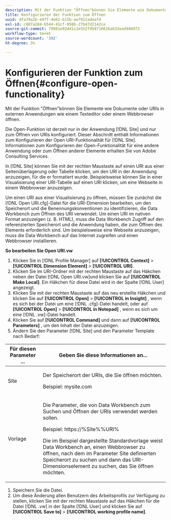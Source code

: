 ```yaml
---
description: Mit der Funktion "Öffnen"können Sie Elemente wie Dokumente oder URIs in externen Anwendungen wie einem Texteditor oder einem Webbrowser öffnen.
title: Konfigurieren der Funktion zum Öffnen
uuid: dfa79a2b-e9ff-4e62-b15b-ae7911adeafd
exl-id: c807a284-b544-41cf-958b-27b47d2142ce
source-git-commit: 79981e92dd1c2e552f958716626a632ead940973
workflow-type: tm+mt
source-wordcount: '392'
ht-degree: 3%

---
```


# Konfigurieren der Funktion zum Öffnen{#configure-open-functionality}

Mit der Funktion &quot;Öffnen&quot;können Sie Elemente wie Dokumente oder URIs in externen Anwendungen wie einem Texteditor oder einem Webbrowser öffnen.

Die Open-Funktion ist derzeit nur in der Anwendung [!DNL Site] und nur zum Öffnen von URIs konfiguriert. Dieser Abschnitt enthält Informationen zum Konfigurieren der Open URI-Funktionalität für [!DNL Site]. Informationen zum Konfigurieren der Open-Funktionalität für eine andere Anwendung oder zum Öffnen anderer Elemente erhalten Sie von Adobe Consulting Services.

In [!DNL Site] können Sie mit der rechten Maustaste auf einen URI aus einer Seitenüberlagerung oder Tabelle klicken, um den URI in der Anwendung anzuzeigen, für die er formatiert wurde. Beispielsweise können Sie in einer Visualisierung einer URI-Tabelle auf einen URI klicken, um eine Webseite in einem Webbrowser anzuzeigen.

Um einen URI aus einer Visualisierung zu öffnen, müssen Sie zunächst die [!DNL Open URI.cfg]-Datei für die URI-Dimension bearbeiten, um den Speicherort und die Benennungskonventionen zu identifizieren, die Data Workbench zum Öffnen des URI verwendet. Um einen URI im nativen Format anzuzeigen (z. B. HTML), muss die Data Workbench Zugriff auf den referenzierten Speicherort und die Anwendung haben, die zum Öffnen des Elements erforderlich sind. Um beispielsweise eine Webseite anzuzeigen, muss die Data Workbench auf das Internet zugreifen und einen Webbrowser installieren.

**So bearbeiten Sie Open URI.vw**

1. Klicken Sie in [!DNL Profile Manager] auf **[!UICONTROL Context]** > **[!UICONTROL Dimension Element]** > **[!UICONTROL URI]**.
1. Klicken Sie im URI-Ordner mit der rechten Maustaste auf das Häkchen neben der Datei [!DNL Open URI.vw]und klicken Sie auf **[!UICONTROL Make Local]**. Ein Häkchen für diese Datei wird in der Spalte [!DNL User] angezeigt.
1. Klicken Sie mit der rechten Maustaste auf das neu erstellte Häkchen und klicken Sie auf **[!UICONTROL Open]** > **[!UICONTROL in Insight]** , wenn es sich bei der Datei um eine [!DNL .cfg]-Datei handelt, oder auf **[!UICONTROL Open]** > **[!UICONTROL in Notepad]** , wenn es sich um eine [!DNL .vw]-Datei handelt.
1. Klicken Sie auf **[!UICONTROL Command]** und dann auf **[!UICONTROL Parameters]** , um den Inhalt der Datei anzuzeigen.
1. Ändern Sie den Parameter [!DNL Site] und den Parameter Template nach Bedarf:

<table id="table_CDB316DB271F476AB9F9B557B86AFD25">
 <thead>
  <tr>
   <th colname="col1" class="entry"> Für diesen Parameter ... </th>
   <th colname="col2" class="entry"> Geben Sie diese Informationen an... </th>
  </tr>
 </thead>
 <tbody>
  <tr>
   <td colname="col1"> <p>Site </p> </td>
   <td colname="col2"> <p>Der Speicherort der URIs, die Sie öffnen möchten. </p> <p>Beispiel: mysite.com </p> </td>
  </tr>
  <tr>
   <td colname="col1"> <p>Vorlage </p> </td>
   <td colname="col2"> <p>Die Parameter, die von Data Workbench zum Suchen und Öffnen der URIs verwendet werden sollen. </p> <p>Beispiel: <span class="filepath"> https://%Site%%URI%</span> </p> <p>Die im Beispiel dargestellte Standardvorlage weist Data Workbench an, einen Webbrowser zu öffnen, nach dem im Parameter <span class="wintitle"> Site</span> definierten Speicherort zu suchen und dann das URI-Dimensionselement zu suchen, das Sie öffnen möchten. </p> </td>
  </tr>
 </tbody>
</table>

1. Speichern Sie die Datei.
1. Um diese Änderung allen Benutzern des Arbeitsprofils zur Verfügung zu stellen, klicken Sie mit der rechten Maustaste auf das Häkchen für die Datei [!DNL .vw] in der Spalte [!DNL User] und klicken Sie auf **[!UICONTROL Save to]** > **[!UICONTROL working profile name]**.
